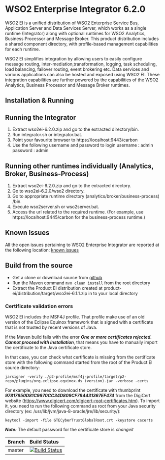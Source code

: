 # WSO2 Enterprise Integrator 6.2.0
WSO2 EI is a unified distribution of WSO2 Enterprise Service Bus, Application Server and Data Services Server, which works as a single runtime (Integrator) along with optional runtimes for WSO2 Analytics, Business Processor and Message Broker. This product distribution includes a shared component directory, with profile-based management capabilities for each runtime.

WSO2 EI simplifies integration by allowing users to easily configure message routing, inter-mediation,transformation, logging, task scheduling, load balancing, failover routing, event brokering etc. Data services and various applications can also be hosted and exposed using WSO2 EI. These integration capabilities are further powered by the capabilities of the WSO2 Analytics, Business Processor and Message Broker runtimes.

## Installation & Running
## Running the Integrator
1. Extract  wso2ei-6.2.0.zip and go to the extracted directory/bin.
2. Run integrator.sh or integrator.bat.
3. Point your favourite browser to  https://localhost:9443/carbon
4. Use the following username and password to login
   username : admin
   password : admin
   
## Running other runtimes individually (Analytics, Broker, Business-Process)
1. Extract wso2ei-6.2.0.zip and go to the extracted directory.
2. Go to wso2ei-6.2.0/wso2 directory.
3. Go to appropriate runtime directory (analytics/broker/business-process) /bin.
4. Execute wso2server.sh or wso2server.bat.
3. Access the url related to the required runtime. (For example, use https://localhost:9445/carbon for the business-process runtime.)

## Known Issues
All the open issues pertaining to WSO2 Enterprise Integrator are reported at the following location:
[known issues](https://github.com/wso2/product-ei/issues)

## Build from the source
- Get a clone or download source from [github](https://github.com/wso2/product-ei)
- Run the Maven command ``mvn clean install`` from the root directory
- Extract the Product EI distribution created at product-ei/distribution/target/wso2ei-6.1.1.zip in to your local directory

### Certificate validation errors
WSO2 EI includes the MSF4J profile. That profile make use of an old version of the Eclipse Equinox framework that is signed with a certificate that is not trusted by recent versions of Java.

If the Maven build fails with the error ***One or more certificates rejected. Cannot proceed with installation***, that means you have to manually import the certificate to the Java certificate store.

In that case, you can check what certificate is missing from the certificate store with the following command started from the root of the Product EI source directory:

```jarsigner -verify ./p2-profile/msf4j-profile/target/p2-repo/plugins/org.eclipse.equinox.ds_(version).jar -verbose -certs```

For example, you need to download the certificate with thumbprint ***97817950D81C9670CC34D809CF794431367EF474*** from the DigiCert website (https://www.digicert.com/digicert-root-certificates.htm). To import it, you need to run the following command as root from your Java security directory (ex: /usr/lib/jvm/java-8-oracle/jre/lib/security/):

```keytool -import -file GTECyberTrustGlobalRoot.crt -keystore cacerts```

***Note:*** The default password for the certificate store is *changeit*

|  Branch | Build Status |
| :------------ |:-------------
| master      | [![Build Status](https://wso2.org/jenkins/job/product-ei/badge/icon)](https://wso2.org/jenkins/job/product-ei) |
